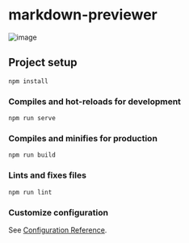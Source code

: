 # markdown-previewer

![image](https://user-images.githubusercontent.com/5796149/85918123-947f1280-b87d-11ea-9605-95558feec768.png)


## Project setup
```
npm install
```

### Compiles and hot-reloads for development
```
npm run serve
```

### Compiles and minifies for production
```
npm run build
```

### Lints and fixes files
```
npm run lint
```

### Customize configuration
See [Configuration Reference](https://cli.vuejs.org/config/).
